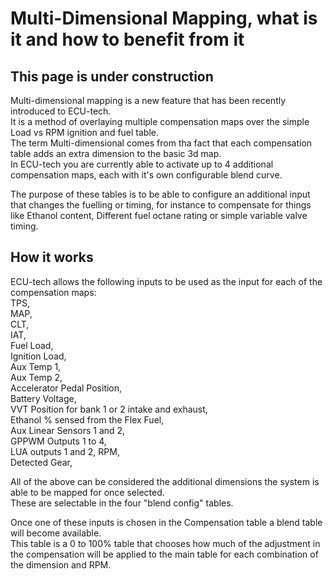 # Multi-Dimensional Mapping, what is it and how to benefit from it  

## This page is under construction

Multi-dimensional mapping is a new feature that has been recently introduced to ECU-tech.  
It is a method of overlaying multiple compensation maps over the simple Load vs RPM ignition and fuel table.  
The term Multi-dimensional comes from tha fact that each compensation table adds an extra dimension to the basic 3d map.  
In ECU-tech you are currently able to activate up to 4 additional compensation maps, each with it's own configurable blend curve.  

The purpose of these tables is to be able to configure an additional input that changes the fuelling or timing, for instance to compensate for things like Ethanol content, Different fuel octane rating or simple variable valve timing.  

## How it works

ECU-tech allows the following inputs to be used as the input for each of the compensation maps:  
TPS,  
MAP,  
CLT,  
IAT,  
Fuel Load,  
Ignition Load,  
Aux Temp 1,  
Aux Temp 2,  
Accelerator Pedal Position,  
Battery Voltage,  
VVT Position for bank 1 or 2 intake and exhaust,  
Ethanol % sensed from the Flex Fuel,  
Aux Linear Sensors 1 and 2,  
GPPWM Outputs 1 to 4,  
LUA outputs 1 and 2, RPM,  
Detected Gear,  

All of the above can be considered the additional dimensions the system is able to be mapped for once selected.  
These are selectable in the four "blend config" tables.

Once one of these inputs is chosen in the Compensation table a blend table will become available.  
This table is a 0 to 100% table that chooses how much of the adjustment in the compensation will be applied to the main table for each combination of the dimension and RPM. 
